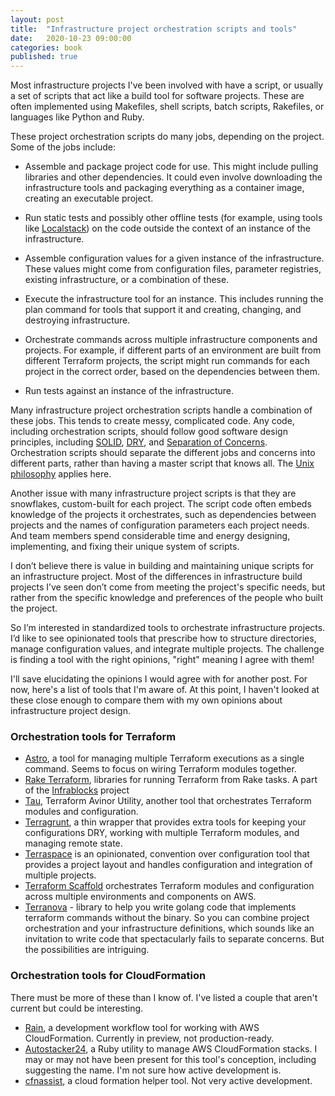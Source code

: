 ```yaml
---
layout: post
title:  "Infrastructure project orchestration scripts and tools"
date:   2020-10-23 09:00:00
categories: book
published: true
---
```


Most infrastructure projects I've been involved with have a script, or usually a set of scripts that act like a build tool for software projects. These are often implemented using Makefiles, shell scripts, batch scripts, Rakefiles, or languages like Python and Ruby.

These project orchestration scripts do many jobs, depending on the project. Some of the jobs include:

* Assemble and package project code for use. This might include pulling libraries and other dependencies. It could even involve downloading the infrastructure tools and packaging everything as a container image, creating an executable project.

* Run static tests and possibly other offline tests (for example, using tools like [Localstack](https://localstack.cloud)) on the code outside the context of an instance of the infrastructure.

* Assemble configuration values for a given instance of the infrastructure. These values might come from configuration files, parameter registries, existing infrastructure, or a combination of these.

* Execute the infrastructure tool for an instance. This includes running the plan command for tools that support it and creating, changing, and destroying infrastructure.

* Orchestrate commands across multiple infrastructure components and projects. For example, if different parts of an environment are built from different Terraform projects, the script might run commands for each project in the correct order, based on the dependencies between them.

* Run tests against an instance of the infrastructure.


Many infrastructure project orchestration scripts handle a combination of these jobs. This tends to create messy, complicated code. Any code, including orchestration scripts, should follow good software design principles, including [SOLID](https://en.wikipedia.org/wiki/SOLID), [DRY](https://wiki.c2.com/?DontRepeatYourself), and [Separation of Concerns](https://en.wikipedia.org/wiki/Separation_of_concerns). Orchestration scripts should separate the different jobs and concerns into different parts, rather than having a master script that knows all. The [Unix philosophy](https://en.wikipedia.org/wiki/Unix_philosophy) applies here.

Another issue with many infrastructure project scripts is that they are snowflakes, custom-built for each project. The script code often embeds knowledge of the projects it orchestrates, such as dependencies between projects and the names of configuration parameters each project needs. And team members spend considerable time and energy designing, implementing, and fixing their unique system of scripts.

I don’t believe there is value in building and maintaining unique scripts for an infrastructure project. Most of the differences in infrastructure build projects I’ve seen don’t come from meeting the project's specific needs, but rather from the specific knowledge and preferences of the people who built the project.

So I’m interested in standardized tools to orchestrate infrastructure projects. I’d like to see opinionated tools that prescribe how to structure directories, manage configuration values, and integrate multiple projects. The challenge is finding a tool with the right opinions, "right" meaning I agree with them!

I'll save elucidating the opinions I would agree with for another post. For now, here's a list of tools that I'm aware of. At this point, I haven't looked at these close enough to compare them with my own opinions about infrastructure project design.


### Orchestration tools for Terraform

- [Astro](https://github.com/uber/astro), a tool for managing multiple Terraform executions as a single command. Seems to focus on wiring Terraform modules together.
- [Rake Terraform](https://github.com/infrablocks/rake_terraform), libraries for running Terraform from Rake tasks. A part of the [Infrablocks](https://github.com/infrablocks) project
- [Tau](https://github.com/avinor/tau), Terraform Avinor Utility, another tool that orchestrates Terraform modules and configuration.
- [Terragrunt](https://terragrunt.gruntwork.io/), a thin wrapper that provides extra tools for keeping your configurations DRY, working with multiple Terraform modules, and managing remote state.
- [Terraspace](https://terraspace.cloud/) is an opinionated, convention over configuration tool that provides a project layout and handles configuration and integration of multiple projects.
- [Terraform Scaffold](https://github.com/tfutils/tfscaffold) orchestrates Terraform modules and configuration across multiple environments and components on AWS.
- [Terranova](http://blog.johandry.com/post/terranova-terraform-from-go/) - library to help you write golang code that implements terraform commands without the binary. So you can combine project orchestration and your infrastructure definitions, which sounds like an invitation to write code that spectacularly fails to separate concerns. But the possibilities are intriguing.


### Orchestration tools for CloudFormation

There must be more of these than I know of. I've listed a couple that aren't current but could be interesting.

- [Rain](https://github.com/aws-cloudformation/rain), a development workflow tool for working with AWS CloudFormation. Currently in preview, not production-ready.
- [Autostacker24](https://github.com/AutoScout24/autostacker24), a Ruby utility to manage AWS CloudFormation stacks. I may or may not have been present for this tool's conception, including suggesting the name. I'm not sure how active development is.
- [cfnassist](https://github.com/cartwrightian/cfnassist), a cloud formation helper tool. Not very active development.

